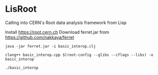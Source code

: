 # LisRoot
Calling into CERN's Root data analysis framework from Lisp

Install https://root.cern.ch
Download ferret.jar from https://github.com/nakkaya/ferret

```
java -jar ferret.jar -i basic_interop.clj
```

```
clang++ basic_interop.cpp $(root-config --glibs --cflags --libs) -o basic_interop
```

```
./basic_interop
```
